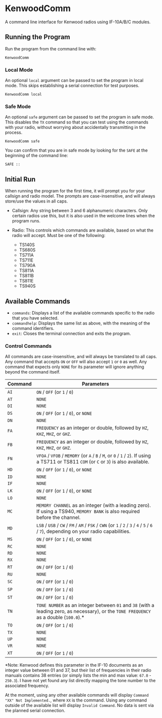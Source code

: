 # KenwoodComm

A command line interface for Kenwood radios using IF-10A/B/C modules.

## Running the Program

Run the program from the command line with:

```
KenwoodComm
```

### Local Mode

An optional `local` argument can be passed to set the program in local mode. This skips establishing a serial connection for test purposes.

```
KenwoodComm local
```

### Safe Mode

An optional `safe` argument can be passed to set the program in safe mode. This disables the `TX` command so that you can test using the commands with your radio, without worrying about accidentally transmitting in the process.

```
KenwoodComm safe
```

You can confirm that you are in safe mode by looking for the `SAFE` at the beginning of the command line:

```
SAFE ::
```

## Initial Run

When running the program for the first time, it will prompt you for your callsign and radio model. The prompts are case-insensitive, and will always store/use the values in all caps.

- Callsign: Any string between 3 and 6 alphanumeric characters. Only certain radios use this, but it is also used in the welcome lines when the program runs.

- Radio: This controls which commands are available, based on what the radio will accept. Must be one of the following:
  - TS140S
  - TS680S
  - TS711A
  - TS711E
  - TS790A
  - TS811A
  - TS811B
  - TS811E
  - TS940S

## Available Commands

- `commands`: Displays a list of the available commands specific to the radio that you have selected.
- `commandhelp`: Displays the same list as above, with the meaning of the command identifiers.
- `exit`: Closes the terminal connection and exits the program.

### Control Commands

All commands are case-insensitive, and will always be translated to all caps.
Any command that accepts `ON` or `OFF` will also accept `1` or `0` as well.
Any command that expects only `NONE` for its parameter will ignore anything beyond the command itself.

| Command | Parameters                                                                                                                              |
| ------- | --------------------------------------------------------------------------------------------------------------------------------------- |
| `AI`    | `ON` / `OFF` (or `1` / `0`)                                                                                                             |
| `AT`    | `NONE`                                                                                                                                  |
| `DI`    | `NONE`                                                                                                                                  |
| `DS`    | `ON` / `OFF` (or `1` / `0`), or `NONE`                                                                                                  |
| `DN`    | `NONE`                                                                                                                                  |
| `FA`    | `FREQUENCY` as an integer or double, followed by `HZ`, `KHZ`, `MHZ`, or `GHZ`.                                                          |
| `FB`    | `FREQUENCY` as an integer or double, followed by `HZ`, `KHZ`, `MHZ`, or `GHZ`.                                                          |
| `FN`    | `VFOA` / `VFOB` / `MEMORY` (or `A` / `B` / `M`, or `0` / `1` / `2`). If using a TS711 or TS811 `COM` (or `C` or `3`) is also available. |
| `HD`    | `ON` / `OFF` (or `1` / `0`), or `NONE`                                                                                                  |
| `ID`    | `NONE`                                                                                                                                  |
| `IF`    | `NONE`                                                                                                                                  |
| `LK`    | `ON` / `OFF` (or `1` / `0`), or `NONE`                                                                                                  |
| `LO`    | `NONE`                                                                                                                                  |
| `MC`    | `MEMORY CHANNEL` as an integer (with a leading zero). If using a TS940, `MEMORY BANK` is also required before the channel.              |
| `MD`    | `LSB` / `USB` / `CW` / `FM` / `AM` / `FSK` / `CWN` (or `1` / `2` / `3` / `4` / `5` / `6` / `7`), depending on your radio capabilities.  |
| `MS`    | `ON` / `OFF` (or `1` / `0`), or `NONE`                                                                                                  |
| `RC`    | `NONE`                                                                                                                                  |
| `RD`    | `NONE`                                                                                                                                  |
| `RX`    | `NONE`                                                                                                                                  |
| `RT`    | `ON` / `OFF` (or `1` / `0`)                                                                                                             |
| `RU`    | `NONE`                                                                                                                                  |
| `SC`    | `ON` / `OFF` (or `1` / `0`)                                                                                                             |
| `SP`    | `ON` / `OFF` (or `1` / `0`)                                                                                                             |
| `ST`    | `ON` / `OFF` (or `1` / `0`)                                                                                                             |
| `TN`    | `TONE NUMBER` as an integer between `01` and `38` (with a leading zero, as necessary), or the `TONE FREQUENCY` as a double (`100.0`).\* |
| `TO`    | `ON` / `OFF` (or `1` / `0`)                                                                                                             |
| `TX`    | `NONE`                                                                                                                                  |
| `UP`    | `NONE`                                                                                                                                  |
| `VR`    | `NONE`                                                                                                                                  |
| `XT`    | `ON` / `OFF` (or `1` / `0`)                                                                                                             |

\*Note: Kenwood defines this parameter in the IF-10 documents as an integer value between 01 and 37, but their list of frequencies in their radio manuals contains 38 entries (or simply lists the min and max value: `67.0` - `250.3`). I have not yet found any list directly mapping the tone number to the associated frequency.

At the moment, using any other available commands will display `Command "XX" Not Implemented.`, where `XX` is the command.
Using any command outside of the available list will display `Invalid Command`.
No data is sent via the planned serial connection.
